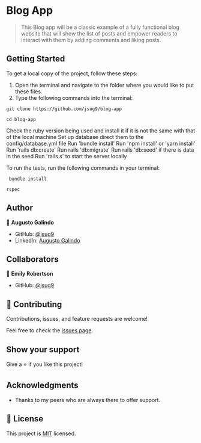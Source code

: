# Blog App

> This Blog app will be a classic example of a fully functional blog website that will show the list of posts and empower readers to interact with them by adding comments and liking posts.

## Getting Started

To get a local copy of the project, follow these steps: 
1. Open the terminal and navigate to the folder where you would like to put these files.
2. Type the following commands into the terminal: 
 ```
 git clone https://github.com/jsug9/blog-app
 ```
 ```
 cd blog-app
 ```

Check the ruby version being used and install it if it is not the same with that of the local machine
Set up database direct them to the config/database.yml file
Run 'bundle install'
Run 'npm install' or 'yarn install'
Run 'rails db:create'
Run rails 'db:migrate'
Run rails 'db:seed' if there is data in the seed
Run 'rails s' to start the server locally

To run the tests, run the following commands in your terminal:

```
 bundle install
```
```
rspec
```

## Author

👤 **Augusto Galindo**

- GitHub: [@jsug9](https://github.com/jsug9)
- LinkedIn: [Augusto Galindo](https://www.linkedin.com/in/augustogalindo/)

## Collaborators

👤 **Emily Robertson**

- GitHub: [@jsug9](https://github.com/emyrue)

## 🤝 Contributing

Contributions, issues, and feature requests are welcome!

Feel free to check the [issues page](https://github.com/jsug9/blog-app/issues).

## Show your support

Give a ⭐️ if you like this project!

## Acknowledgments

- Thanks to my peers who are always there to offer support.

## 📝 License

This project is [MIT](./LICENSE) licensed.
